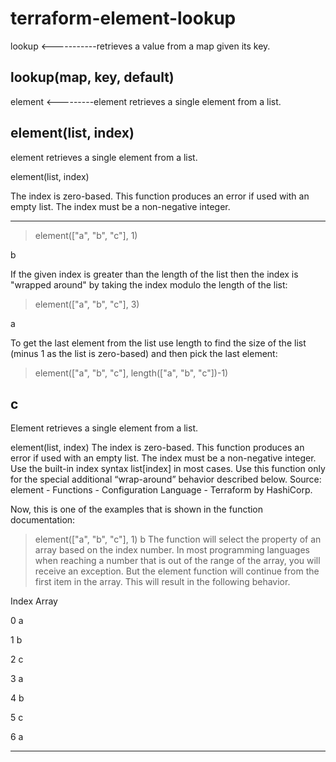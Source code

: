 # terraform-element-lookup

lookup <-----------retrieves a value from a map given its key.

lookup(map, key, default)
----------------------------------------------------
element   <---------element retrieves a single element from a list.

element(list, index)
---------------------------------------------------
element retrieves a single element from a list.

element(list, index)

The index is zero-based. This function produces an error if used with an empty list. The index must be a non-negative integer.




----------------------------------------------------------------------------------------------
> element(["a", "b", "c"], 1)

b

If the given index is greater than the length of the list then the index is "wrapped around" by taking the index modulo the length of the list:

> element(["a", "b", "c"], 3)

a

To get the last element from the list use length to find the size of the list (minus 1 as the list is zero-based) and then pick the last element:

> element(["a", "b", "c"], length(["a", "b", "c"])-1)

c
---------------------------------------------------------------------------------------------------

Element retrieves a single element from a list.

element(list, index)
The index is zero-based. This function produces an error if used with an empty list. The index must be a non-negative integer. Use the built-in index syntax list[index] in most cases. Use this function only for the special additional “wrap-around” behavior described below. Source: element - Functions - Configuration Language - Terraform by HashiCorp.

Now, this is one of the examples that is shown in the function documentation:

> element(["a", "b", "c"], 1)
b
The function will select the property of an array based on the index number. In most programming languages when reaching a number that is out of the range of the array, you will receive an exception. But the element function will continue from the first item in the array. This will result in the following behavior.

Index	Array

0	a

1	b

2	c

3	a

4	b

5	c

6	a

----------------------------------------------------------------------------------------------------

